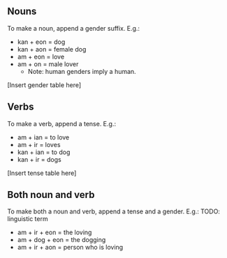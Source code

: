 ## Nouns
To make a noun, append a gender suffix. E.g.:
- kan + eon = dog
- kan + aon = female dog
- am + eon = love
- am + on = male lover
    - Note: human genders imply a human.

[Insert gender table here]

## Verbs
To make a verb, append a tense. E.g.:
- am + ian = to love
- am + ir = loves
- kan + ian = to dog
- kan + ir = dogs

[Insert tense table here]

## Both noun and verb
To make both a noun and verb, append a tense and a gender. E.g.: TODO: linguistic term
- am + ir + eon = the loving
- am + dog + eon = the dogging
- am + ir + aon = person who is loving
